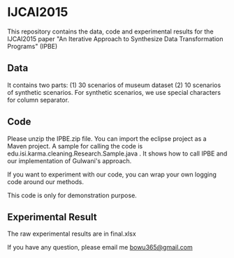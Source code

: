 # IJCAI2015
This repository contains the data, code and experimental results for the IJCAI2015 paper "An Iterative Approach to Synthesize Data Transformation Programs" (IPBE)

## Data
It contains two parts: (1) 30 scenarios of museum dataset (2) 10 scenarios of synthetic scenarios. For synthetic scenarios, we use special characters for column separator. 


## Code
Please unzip the IPBE.zip file.
You can import the eclipse project as a Maven project.
A sample for calling the code is edu.isi.karma.cleaning.Research.Sample.java .
It shows how to call IPBE and our implementation of Gulwani's approach.

If you want to experiment with our code, you can wrap your own logging code around our methods.

This code is only for demonstration purpose. 

## Experimental Result

The raw experimental results are in final.xlsx

If you have any question, please email me bowu365@gmail.com

